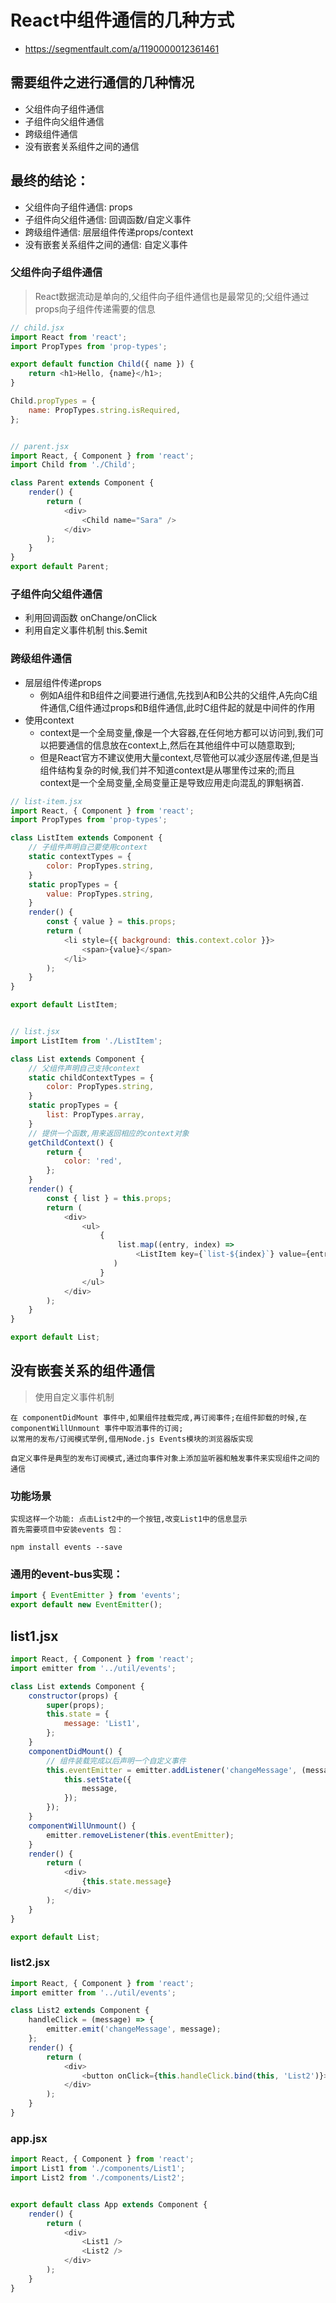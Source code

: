 # React中组件通信的几种方式
- https://segmentfault.com/a/1190000012361461

## 需要组件之进行通信的几种情况

- 父组件向子组件通信
- 子组件向父组件通信
- 跨级组件通信
- 没有嵌套关系组件之间的通信

## 最终的结论：
- 父组件向子组件通信: props
- 子组件向父组件通信: 回调函数/自定义事件
- 跨级组件通信: 层层组件传递props/context
- 没有嵌套关系组件之间的通信: 自定义事件


### 父组件向子组件通信
> React数据流动是单向的,父组件向子组件通信也是最常见的;父组件通过props向子组件传递需要的信息

```js
// child.jsx
import React from 'react';
import PropTypes from 'prop-types';

export default function Child({ name }) {
    return <h1>Hello, {name}</h1>;
}

Child.propTypes = {
    name: PropTypes.string.isRequired,
};


// parent.jsx
import React, { Component } from 'react';
import Child from './Child';

class Parent extends Component {
    render() {
        return (
            <div>
                <Child name="Sara" />
            </div>
        );
    }
}
export default Parent;
```


### 子组件向父组件通信
- 利用回调函数 onChange/onClick
- 利用自定义事件机制 this.$emit

### 跨级组件通信
+ 层层组件传递props
    - 例如A组件和B组件之间要进行通信,先找到A和B公共的父组件,A先向C组件通信,C组件通过props和B组件通信,此时C组件起的就是中间件的作用
+ 使用context
    - context是一个全局变量,像是一个大容器,在任何地方都可以访问到,我们可以把要通信的信息放在context上,然后在其他组件中可以随意取到;
    - 但是React官方不建议使用大量context,尽管他可以减少逐层传递,但是当组件结构复杂的时候,我们并不知道context是从哪里传过来的;而且context是一个全局变量,全局变量正是导致应用走向混乱的罪魁祸首.
```js
// list-item.jsx
import React, { Component } from 'react';
import PropTypes from 'prop-types';

class ListItem extends Component {
    // 子组件声明自己要使用context
    static contextTypes = {
        color: PropTypes.string,
    }
    static propTypes = {
        value: PropTypes.string,
    }
    render() {
        const { value } = this.props;
        return (
            <li style={{ background: this.context.color }}>
                <span>{value}</span>
            </li>
        );
    }
}

export default ListItem;


// list.jsx
import ListItem from './ListItem';

class List extends Component {
    // 父组件声明自己支持context
    static childContextTypes = {
        color: PropTypes.string,
    }
    static propTypes = {
        list: PropTypes.array,
    }
    // 提供一个函数,用来返回相应的context对象
    getChildContext() {
        return {
            color: 'red',
        };
    }
    render() {
        const { list } = this.props;
        return (
            <div>
                <ul>
                    {
                        list.map((entry, index) =>
                            <ListItem key={`list-${index}`} value={entry.text} />,
                       )
                    }
                </ul>
            </div>
        );
    }
}

export default List;

```


## 没有嵌套关系的组件通信
> 使用自定义事件机制
~~~
在 componentDidMount 事件中,如果组件挂载完成,再订阅事件;在组件卸载的时候,在 componentWillUnmount 事件中取消事件的订阅;
以常用的发布/订阅模式举例,借用Node.js Events模块的浏览器版实现

自定义事件是典型的发布订阅模式,通过向事件对象上添加监听器和触发事件来实现组件之间的通信
~~~

### 功能场景
~~~
实现这样一个功能: 点击List2中的一个按钮,改变List1中的信息显示
首先需要项目中安装events 包：
~~~

```shell
npm install events --save
```

### 通用的event-bus实现：
```js
import { EventEmitter } from 'events';
export default new EventEmitter();
```

## list1.jsx
```js
import React, { Component } from 'react';
import emitter from '../util/events';

class List extends Component {
    constructor(props) {
        super(props);
        this.state = {
            message: 'List1',
        };
    }
    componentDidMount() {
        // 组件装载完成以后声明一个自定义事件
        this.eventEmitter = emitter.addListener('changeMessage', (message) => {
            this.setState({
                message,
            });
        });
    }
    componentWillUnmount() {
        emitter.removeListener(this.eventEmitter);
    }
    render() {
        return (
            <div>
                {this.state.message}
            </div>
        );
    }
}

export default List;
```

### list2.jsx
```js
import React, { Component } from 'react';
import emitter from '../util/events';

class List2 extends Component {
    handleClick = (message) => {
        emitter.emit('changeMessage', message);
    };
    render() {
        return (
            <div>
                <button onClick={this.handleClick.bind(this, 'List2')}>点击我改变List1组件中显示信息</button>
            </div>
        );
    }
}
```

### app.jsx
```js
import React, { Component } from 'react';
import List1 from './components/List1';
import List2 from './components/List2';


export default class App extends Component {
    render() {
        return (
            <div>
                <List1 />
                <List2 />
            </div>
        );
    }
}
```

